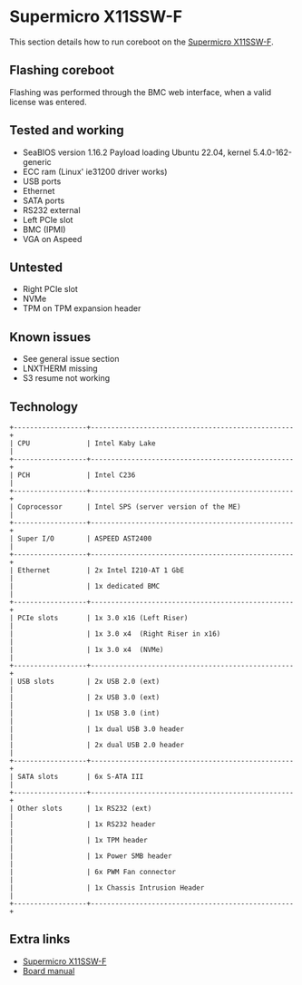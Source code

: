 # Supermicro X11SSW-F

This section details how to run coreboot on the [Supermicro X11SSW-F].

## Flashing coreboot

Flashing was performed through the BMC web interface, when a valid license was entered.

## Tested and working

- SeaBIOS version 1.16.2 Payload loading Ubuntu 22.04, kernel 5.4.0-162-generic
- ECC ram (Linux' ie31200 driver works)
- USB ports
- Ethernet
- SATA ports
- RS232 external
- Left PCIe slot
- BMC (IPMI)
- VGA on Aspeed

## Untested
- Right PCIe slot
- NVMe
- TPM on TPM expansion header

## Known issues

- See general issue section
- LNXTHERM missing
- S3 resume not working

## Technology

```{eval-rst}
+------------------+--------------------------------------------------+
| CPU              | Intel Kaby Lake                                  |
+------------------+--------------------------------------------------+
| PCH              | Intel C236                                       |
+------------------+--------------------------------------------------+
| Coprocessor      | Intel SPS (server version of the ME)             |
+------------------+--------------------------------------------------+
| Super I/O        | ASPEED AST2400                                   |
+------------------+--------------------------------------------------+
| Ethernet         | 2x Intel I210-AT 1 GbE                           |
|                  | 1x dedicated BMC                                 |
+------------------+--------------------------------------------------+
| PCIe slots       | 1x 3.0 x16 (Left Riser)                          |
|                  | 1x 3.0 x4  (Right Riser in x16)                  |
|                  | 1x 3.0 x4  (NVMe)                                |
+------------------+--------------------------------------------------+
| USB slots        | 2x USB 2.0 (ext)                                 |
|                  | 2x USB 3.0 (ext)                                 |
|                  | 1x USB 3.0 (int)                                 |
|                  | 1x dual USB 3.0 header                           |
|                  | 2x dual USB 2.0 header                           |
+------------------+--------------------------------------------------+
| SATA slots       | 6x S-ATA III                                     |
+------------------+--------------------------------------------------+
| Other slots      | 1x RS232 (ext)                                   |
|                  | 1x RS232 header                                  |
|                  | 1x TPM header                                    |
|                  | 1x Power SMB header                              |
|                  | 6x PWM Fan connector                             |
|                  | 1x Chassis Intrusion Header                      |
+------------------+--------------------------------------------------+
```

## Extra links

- [Supermicro X11SSW-F]
- [Board manual]

[Supermicro X11SSW-F]: https://www.supermicro.com/en/products/motherboard/x11ssw-f
[Board manual]: https://www.supermicro.com/manuals/motherboard/C236/MNL-1784.pdf
[AST2400]: https://www.aspeedtech.com/products.php?fPath=20&rId=376
[IPMI]: ../../../../drivers/ipmi_kcs.md
